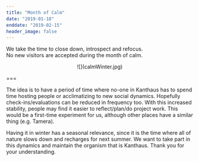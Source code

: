 ```yaml
---
title: "Month of Calm"
date: "2019-01-18"
enddate: "2019-02-15"
header_image: false
---
```


We take the time to close down, introspect and refocus.<br>
No new visitors are accepted during the month of calm.

<div markdown="1" style="text-align:center;">
![](calmWinter.jpg)
</div>

===

The idea is to have a period of time where no-one in Kanthaus has to spend time hosting people or acclimatizing to new social dynamics. Hopefully check-ins/evaluations can be reduced in frequency too. With this increased stability, people may find it easier to reflect/plan/do project work. This would be a first-time experiment for us, although other places have a similar thing (e.g. Tamera).

Having it in winter has a seasonal relevance, since it is the time where all of nature slows down and recharges for next summer. We want to take part in this dynamics and maintain the organism that is Kanthaus. Thank you for your understanding.

